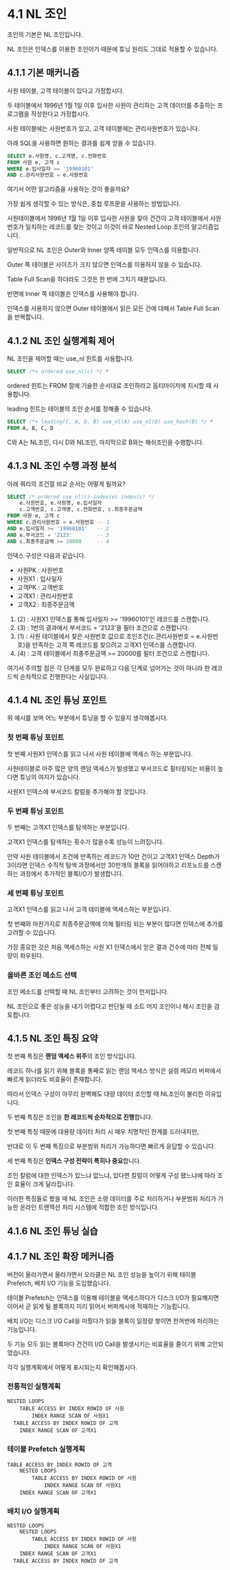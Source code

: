 # 4.1 NL 조인

조인의 기본은 NL 조인입니다.

NL 조인은 인덱스를 이용한 조인이기 때문에 튜닝 원리도 그대로 적용할 수 있습니다.



## 4.1.1 기본 매커니즘

사원 테이블, 고객 테이블이 있다고 가정합시다.

두 테이블에서 1996년 1월 1일 이후 입사한 사원이 관리하는 고객 데이터를 추출하는 프로그램을 작성한다고 가정합시다.

사원 테이블에는 사원번호가 있고, 고객 테이블에는 관리사원번호가 있습니다.



아래 SQL을 사용하면 원하는 결과를 쉽게 얻을 수 있습니다.

```sql
SELECT e.사원명, c.고객명, c.전화번호
FROM 사원 e, 고객 c
WHERE e.입사일자 >= '19960101'
AND c.관리사원번호 = e.사원번호
```



여기서 어떤 알고리즘을 사용하는 것이 좋을까요?

가장 쉽게 생각할 수 있는 방식은, 중첩 루프문을 사용하는 방법입니다.

사원테이블에서 1996년 1월 1일 이후 입사한 사원을 찾아 건건이 고객 테이블에서 사원번호가 일치하는 레코드를 찾는 것이고 이것이 바로 Nested Loop 조인의 알고리즘입니다.

일반적으로 NL 조인은 Outer와 Inner 양쪽 테이블 모두 인덱스를 이용합니다.

Outer 쪽 테이블은 사이즈가 크지 않으면 인덱스를 이용하지 않을 수 있습니다.

Table Full Scan을 하더라도 그것은 한 번에 그치기 때문입니다.

반면에 Inner 쪽 테이블은 인덱스를 사용해야 합니다. 

인덱스를 사용하지 않으면 Outer 테이블에서 읽은 모든 건에 대해서 Table Full Scan을 반복합니다.





## 4.1.2 NL 조인 실행계획 제어

NL 조인을 제어할 때는 use_nl 힌트를 사용합니다.

```sql
SELECT /*+ ordered use_nl(c) */ *
```



ordered 힌트는 FROM 절에 기술한 순서대로 조인하라고 옵티마이저에 지시할 때 사용합니다.



leading 힌트는 테이블의 조인 순서를 정해줄 수 있습니다.

```sql
SELECT /*+ leading(C, A, D, B) use_nl(A) use_nl(D) use_hash(B) */ *
FROM A, B, C, D
```

C와 A는 NL조인, 다시 D와 NL조인, 마지막으로 B와는 해쉬조인을 수행합니다.



## 4.1.3 NL 조인 수행 과정 분석

아래 쿼리의 조건절 비교 순서는 어떻게 될까요?

```SQL
SELECT /* ordered use_nl(c) index(e) index(c) */
	e.사원번호, e.사원명, e.입사일자
	c.고객번호, c.고객명, c.전화번호, c.최종주문금액
FROM 사원 e, 고객 c
WHERE c.관리사원번호 = e.사원번호 -- 1
AND e.입사일자 >= '19960101'   -- 2
AND e.부서코드 = '2123'        -- 3
AND c.최종주문금액 >= 20000     -- 4
```



인덱스 구성은 다음과 같습니다.

* 사원PK : 사원번호
* 사원X1 : 입사일자
* 고객PK : 고객번호
* 고객X1 : 관리사원번호
* 고객X2 : 최종주문금액



1. (2) : 사원X1 인덱스를 통해 입사일자 >= '19960101'인 레코드를 스캔합니다.
2. (3) : 1번의 결과에서 부서코드 = '2123'을 필터 조건으로 스캔합니다.
3. (1) : 사원 테이블에서 찾은 사원번호 값으로 조인조건(c.관리사원번호 = e.사원번호)을 만족하는 고객 쪽 레코드를 찾으려고 고객X1 인덱스를 스캔합니다.
4. (4) : 고객 테이블에서 최종주문금액 >= 20000를 필터 조건으로 스캔합니다.



여기서 주의할 점은 각 단계를 모두 완료하고 다음 단계로 넘어가는 것이 아니라 한 레코드씩 순차적으로 진행한다는 사실입니다.



## 4.1.4 NL 조인 튜닝 포인트

위 예시를 보며 어느 부분에서 튜닝을 할 수 있을지 생각해봅시다.

### 첫 번째 튜닝 포인트

첫 번째 사원X1 인덱스를 읽고 나서 사원 테이블에 액세스 하는 부분입니다.

사원테이블로 아주 많은 양의 랜덤 액세스가 발생했고 부서코드로 필터링되는 비율이 높다면 튜닝의 여지가 있습니다.

사원X1 인덱스에 부서코드 칼럼을 추가해야 할 것입니다.



### 두 번째 튜닝 포인트

두 번째는 고객X1 인덱스를 탐색하는 부분입니다.

고객X1 인덱스를 탐색하는 횟수가 많을수록 성능이 느려집니다.

만약 사원 테이블에서 조건에 만족하는 레코드가 10만 건이고 고객X1 인덱스 Depth가 3이라면 인덱스 수직적 탐색 과정에서만 30만개의 블록을 읽어야하고 리프노드를 스캔하는 과정에서 추가적인 블록I/O가 발생합니다.



### 세 번째 튜닝 포인트

고객X1 인덱스를 읽고 나서 고객 테이블에 액세스하는 부분입니다.

첫 번째와 마찬가지로 최종주문금액에 의해 필터링 되는 부분이 많다면 인덱스에 추가를 고려할 수 있습니다.



가장 중요한 것은 처음 액세스하는 사원 X1 인덱스에서 얻은 결과 건수에 따라 전체 일량이 좌우된다.



### 올바른 조인 메소드 선택

조인 메소드를 선택할 때 NL 조인부터 고려하는 것이 먼저입니다.

NL 조인으로 좋은 성능을 내기 어렵다고 판단될 때 소트 머지 조인이나 해시 조인을 검토합니다.



## 4.1.5 NL 조인 특징 요약

첫 번째 특징은 **랜덤 액세스 위주**의 조인 방식입니다.

레코드 하나를 읽기 위해 블록을 통째로 읽는 랜덤 액세스 방식은 설령 메모리 버퍼에서 빠르게 읽더라도 비효율이 존재합니다.

따라서 인덱스 구성이 아무리 완벽해도 대량 데이터 조인할 때 NL조인이 불리한 이유입니다.



두 번째 특징은 조인을 **한 레코드씩 순차적으로 진행**합니다. 

첫 번째 특징 때문에 대용량 데이터 처리 시 매우 치명적인 한계를 드러내지만,

반대로 이 두 번째 특징으로 부분범위 처리가 가능하다면 빠르게 응답할 수 있습니다.



세 번째 특징은 **인덱스 구성 전략이 특히나 중요**합니다.

조인 칼럼에 대한 인덱스가 있느냐 없느냐, 있다면 칼럼이 어떻게 구성 됐느냐에 따라 조인 효율이 크게 달라집니다.



이러한 특징들로 봤을 때 NL 조인은 소량 데이터를 주로 처리하거나 부분범위 처리가 가능한 온라인 트랜잭션 처리 시스템에 적합한 조인 방식입니다.





## 4.1.6 NL 조인 튜닝 실습

## 4.1.7 NL 조인 확장 메커니즘

버전이 올라가면서 올라가면서 오라클은 NL 조인 성능을 높이기 위해 테이블 Prefetch, 배치 I/O 기능을 도입했습니다.

테이블 Prefetch는 인덱스를 이용해 테이블을 액세스하다가 디스크 I/O가 필요해지면 이어서 곧 읽게 될 블록까지 미리 읽어서 버퍼캐시에 적재하는 기능힙니다.

배치 I/O는 디스크 I/O Call을 미뤘다가 읽을 블록이 일정량 쌓이면 한꺼번에 처리하는 기능입니다.

두 기능 모두 읽는 블록마다 건건이 I/O Call을 발생시키는 비효율을 줄이기 위해 고안되었습니다.

각각 실행계획에서 어떻게 표시되는지 확인해봅시다.



### 전통적인 실행계획

```
NESTED LOOPS
	TABLE ACCESS BY INDEX ROWID OF 사원
		INDEX RANGE SCAN OF 사원X1
  TABLE ACCESS BY INDEX ROWID OF 고객
  	INDEX RANGE SCAN OF 고객X1
```



### 테이블 Prefetch 실행계획

```
TABLE ACCESS BY INDEX ROWID OF 고객
	NESTED LOOPS
		TABLE ACCESS BY INDEX ROWID OF 사원
			INDEX RANGE SCAN OF 사원X1
    INDEX RANGE SCAN OF 고객X1
```



### 배치 I/O 실행계획

```
NESTED LOOPS
	NESTED LOOPS
		TABLE ACCESS BY INDEX ROWID OF 사원
			INDEX RANGE SCAN OF 사원X1
    INDEX RANGE SCAN OF 고객X1
  TABLE ACCESS BY INDEX ROWID OF 고객
```



